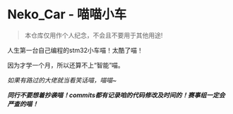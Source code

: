 # Neko_Car - 喵喵小车
 >本仓库仅用作个人纪念，不会且不要用于其他用途!

 人生第一台自己编程的stm32小车喵！太酷了喵！
 
 因为才学一个月，所以还算不上“智能”喵。
 
 *如果有路过的大佬就当看笑话喵，喵喵~*

 ***同行不要想着抄袭喵！commits都有记录咱的代码修改及时间的！赛事组一定会严查的喵！***
